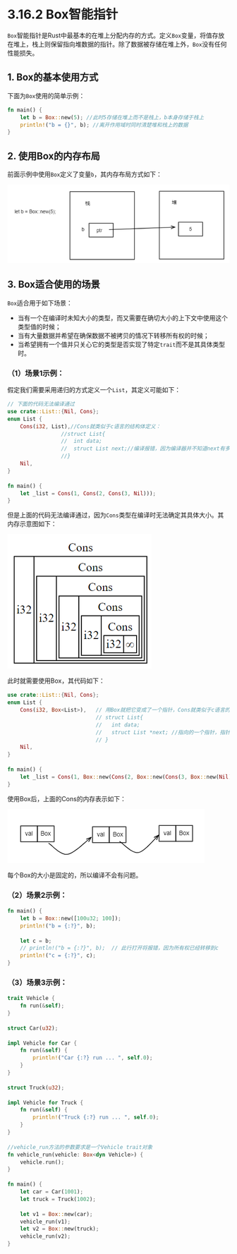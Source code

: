 # 3.16.2 Box智能指针

```Box```智能指针是Rust中最基本的在堆上分配内存的方式。定义```Box```变量，将值存放在堆上，栈上则保留指向堆数据的指针。除了数据被存储在堆上外，```Box```没有任何性能损失。

## 1. Box的基本使用方式

下面为```Box```使用的简单示例：

```rust
fn main() {
    let b = Box::new(5); //此时5存储在堆上而不是栈上，b本身存储于栈上
    println!("b = {}", b); //离开作用域时同时清楚堆和栈上的数据
}
```

## 2. 使用Box的内存布局

前面示例中使用```Box```定义了变量```b```，其内存布局方式如下：

![注释](.././assets/20.png)

## 3. Box适合使用的场景

```Box```适合用于如下场景：
- 当有一个在编译时未知大小的类型，而又需要在确切大小的上下文中使用这个类型值的时候；
- 当有大量数据并希望在确保数据不被拷贝的情况下转移所有权的时候；
- 当希望拥有一个值并只关心它的类型是否实现了特定```trait```而不是其具体类型时。

### （1）场景1示例：
假定我们需要采用递归的方式定义一个```List```，其定义可能如下：

```rust
// 下面的代码无法编译通过
use crate::List::{Nil, Cons};
enum List {
    Cons(i32, List),//Cons就类似于c语言的结构体定义：
                 //struct List{
                 //  int data;
                 //  struct List next;//编译报错，因为编译器并不知道next有多大，next又是一个List
                 //}
    Nil,
}

fn main() {
    let _list = Cons(1, Cons(2, Cons(3, Nil)));
}
```
但是上面的代码无法编译通过，因为```Cons```类型在编译时无法确定其具体大小。其内存示意图如下：

![注释](.././assets/22.png)

此时就需要使用Box，其代码如下：

```rust
use crate::List::{Nil, Cons};
enum List {
    Cons(i32, Box<List>),   // 用Box就把它变成了一个指针，Cons就类似于c语言的结构体定义：
                            // struct List{
                            //   int data;
                            //   struct List *next; //指向的一个指针，指针的大小是固定的
                            // }
    Nil,
}

fn main() {
    let _list = Cons(1, Box::new(Cons(2, Box::new(Cons(3, Box::new(Nil))))));
}
```
使用Box后，上面的Cons的内存表示如下：

![注释](.././assets/23.png)

每个Box的大小是固定的，所以编译不会有问题。

### （2）场景2示例：

```rust
fn main() {
    let b = Box::new([100u32; 100]);
    println!("b = {:?}", b);

    let c = b;
    // println!("b = {:?}", b);  // 此行打开将报错，因为所有权已经转移到c
    println!("c = {:?}", c);
}
```

### （3）场景3示例：

```rust
trait Vehicle {
    fn run(&self);
}

struct Car(u32);

impl Vehicle for Car {
    fn run(&self) {
        println!("Car {:?} run ... ", self.0);
    }
}

struct Truck(u32);

impl Vehicle for Truck {
    fn run(&self) {
        println!("Truck {:?} run ... ", self.0);
    }
}

//vehicle_run方法的参数要求是一个Vehicle trait对象
fn vehicle_run(vehicle: Box<dyn Vehicle>) {
    vehicle.run();
}

fn main() {
    let car = Car(1001);
    let truck = Truck(1002);

    let v1 = Box::new(car);
    vehicle_run(v1);
    let v2 = Box::new(truck);
    vehicle_run(v2);
}
```
